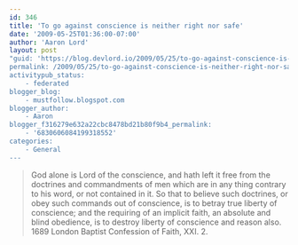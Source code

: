 ```yaml
---
id: 346
title: 'To go against conscience is neither right nor safe'
date: '2009-05-25T01:36:00-07:00'
author: 'Aaron Lord'
layout: post
"guid: 'https://blog.devlord.io/2009/05/25/to-go-against-conscience-is-neither-right-nor-safe/'
permalink: /2009/05/25/to-go-against-conscience-is-neither-right-nor-safe/
activitypub_status:
    - federated
blogger_blog:
    - mustfollow.blogspot.com
blogger_author:
    - Aaron
blogger_f316279e632a22cbc8478bd21b80f9b4_permalink:
    - '6830606084199318552'
categories:
    - General
---
```


<blockquote>God alone is Lord of the conscience, and hath left it free from the doctrines and commandments of men which are in any thing contrary to his word, or not contained in it. So that to believe such doctrines, or obey such commands out of conscience, is to betray true liberty of conscience; and the requiring of an implicit faith, an absolute and blind obedience, is to destroy liberty of conscience and reason also.  1689 London Baptist Confession of Faith, XXI. 2.</blockquote><div class="blogger-post-footer"><img width='1' height='1' src='' alt='' /></div>
